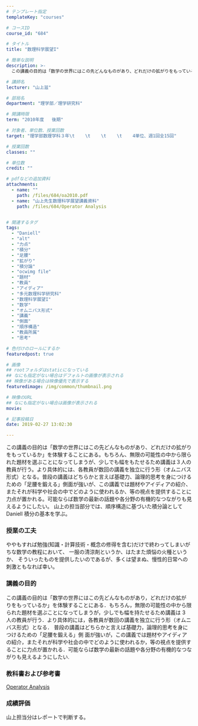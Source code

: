 ```yaml
---
# テンプレート指定
templateKey: "courses"

# コースID
course_id: "684"

# タイトル
title: "数理科学展望I"

# 簡単な説明
description: >-
  この講義の目的は「数学の世界にはこの先どんなものがあり、どれだけの拡がりをもっているか」を体験することにある。もちろん、無限の可能性の中から限られた題材を選ぶことになってしまうが、少しでも幅をもたせる...

# 講師名
lecturer: "山上滋"

# 部局名
department: "理学部／理学研究科"

# 開講時限
term: "2010年度	後期"

# 対象者、単位数、授業回数
target: "理学部数理学科３年\t    \t    \t    \t    4単位、週1回全15回"

# 授業回数
classes: ""

# 単位数
credit: ""

# pdfなどの追加資料
attachments: 
  - name: "" 
    path: /files/684/oa2010.pdf
  - name: "山上先生数理科学展望講義資料" 
    path: /files/684/Operator Analysis


# 関連するタグ
tags:
  - "Daniell"
  - "alt"
  - "力点"
  - "積分"
  - "足腰"
  - "拡がり"
  - "積分論"
  - "ocwimg file"
  - "題材"
  - "教員"
  - "アイディア"
  - "多元数理科学研究科"
  - "数理科学展望I"
  - "数学"
  - "オムニバス形式"
  - "講義"
  - "側面"
  - "順序構造"
  - "教員所属"
  - "思考"

# 色付けのロールにするか
featuredpost: true

# 画像
## rootフォルダはstaticになっている
## なにも指定がない場合はデフォルトの画像が表示される
## 映像がある場合は映像優先で表示する
featuredimage: /img/common/thumbnail.png

# 映像のURL
## なにも指定がない場合は画像が表示される
movie: 

# 記事投稿日
date: 2019-02-27 13:02:30

---
```

この講義の目的は「数学の世界にはこの先どんなものがあり、どれだけの拡がりをもっているか」を体験することにある。もちろん、無限の可能性の中から限られた題材を選ぶことになってしまうが、少しでも幅をもたせるため講義は３人の教員が行う。より具体的には、各教員が数回の講義を独立に行う形（オムニバス形式）となる。普段の講義はどちらかと言えば基礎力、論理的思考を身につけるための「足腰を鍛える」側面が強いが、この講義では題材やアイディアの紹介、またそれが科学や社会の中でどのように使われるか、等の視点を提供することに力点が置かれる。可能ならば数学の最新の話題や各分野の有機的なつながりも見えるようにしたい。 山上の担当部分では、順序構造に基づいた積分論として Daniell 積分の基本を学ぶ。
  
### 授業の工夫  
ややもすれば勉強(知識・計算技術・概念の修得を含む)だけで終わってしまいがちな数学の教程において、 一服の清涼剤というか、はたまた煩悩の火種というか、 そういったものを提供したいのであるが、多くは望まぬ、慢性的日常への刺激ともなれば幸い。

  
### 講義の目的  
この講義の目的は「数学の世界にはこの先どんなものがあり，どれだけの拡が りをもっているか」を体験することにある．もちろん，無限の可能性の中から限られた題材を選ぶことになってしまうが，少しでも幅を持たせるため講義は 3 人の教員が行う．より具体的には，各教員が数回の講義を独立に行う形（オムニバス形式）となる． 普段の講義はどちらかと言えば基礎力，論理的思考を身につけるための「足腰を鍛える」側 面が強いが，この講義では題材やアイディアの紹介，またそれが科学や社会の中でどのように使われるか，等の視点を提供することに力点が置かれる．可能ならば数学の最新の話題や各分野の有機的なつながりも見えるようにしたい.  
### 教科書および参考書  

[Operator Analysis](/files/684/oa2010.pdf) 



  
### 成績評価  
山上担当分はレポートで判断する。
